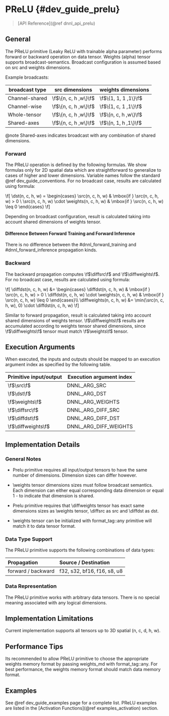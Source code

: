 PReLU {#dev_guide_prelu}
============================

>
> [API Reference](@ref dnnl_api_prelu)
>

## General

The PReLU primitive (Leaky ReLU with trainable alpha parameter) performs
forward or backward operation on data tensor. Weights (alpha) tensor supports
broadcast-semantics. Broadcast configuration is assumed based on src and
weights dimensions.

Example broadcasts:

| broadcast type | src dimensions       | weights dimensions   |
|----------------|----------------------|----------------------|
| Channel-shared | \f$\{n, c, h ,w\}\f$ | \f$\{1, 1, 1 ,1\}\f$ |
| Channel-wise   | \f$\{n, c, h ,w\}\f$ | \f$\{1, c, 1 ,1\}\f$ |
| Whole-tensor   | \f$\{n, c, h ,w\}\f$ | \f$\{n, c, h ,w\}\f$ |
| Shared-axes    | \f$\{n, c, h ,w\}\f$ | \f$\{n, 1, h ,1\}\f$ |

@note
   Shared-axes indicates broadcast with any combination of shared
dimensions.

### Forward

The PReLU operation is defined by the following formulas.
We show formulas only for 2D spatial data which are straightforward to
generalize to cases of higher and lower dimensions. Variable names follow the
standard @ref dev_guide_conventions.
For no broadcast case, results are calculated using formula:

\f[
    \dst(n, c, h, w) =
        \begin{cases}
        \src(n, c, h, w)  & \mbox{if } \src(n, c, h, w) > 0 \\
        \src(n, c, h, w) \cdot \weights(n, c, h, w) & \mbox{if }
        \src(n, c, h, w) \leq 0
        \end{cases}
\f]

Depending on broadcast configuration, result is calculated taking into account
shared dimensions of weights tensor.

#### Difference Between Forward Training and Forward Inference

There is no difference between the #dnnl_forward_training
and #dnnl_forward_inference propagation kinds.

### Backward

The backward propagation computes \f$\diffsrc\f$ and \f$\diffweights\f$.
For no broadcast case, results are calculated using formula:

\f[
    \diffdst(n, c, h, w) &=
        \begin{cases}
        \diffdst(n, c, h, w)  & \mbox{if } \src(n, c, h, w) > 0 \\
        \diffdst(n, c, h, w) \cdot \weights(n, c, h, w) &
        \mbox{if } \src(n, c, h, w) \leq 0
        \end{cases}\\\\
    \diffweights(n, c, h, w) &=
        \min(\src(n, c, h, w), 0) \cdot \diffdst(n, c, h, w)
\f]

Similar to forward propagation, result is calculated taking into
account shared dimensions of weights tensor.
\f$\diffweights\f$ results are accumulated according to weights tensor shared
dimensions, since \f$\diffweights\f$ tensor must match \f$\weights\f$ tensor.


## Execution Arguments

When executed, the inputs and outputs should be mapped to an execution
argument index as specified by the following table.

| Primitive input/output | Execution argument index |
|------------------------|--------------------------|
| \f$\src\f$             | DNNL_ARG_SRC             |
| \f$\dst\f$             | DNNL_ARG_DST             |
| \f$\weights\f$         | DNNL_ARG_WEIGHTS         |
| \f$\diffsrc\f$         | DNNL_ARG_DIFF_SRC        |
| \f$\diffdst\f$         | DNNL_ARG_DIFF_DST        |
| \f$\diffweights\f$     | DNNL_ARG_DIFF_WEIGHTS    |


## Implementation Details

### General Notes

 * Prelu primitive requires all input/output tensors to have the
   same number of dimensions. Dimension sizes can differ however.

 * \weights tensor dimensions sizes must follow broadcast semantics.
   Each dimension can either equal corresponding data dimension or
   equal 1 - to indicate that dimension is shared.

 * Prelu primitive requires that \diffweights tensor has exact same dimensions
   sizes as \weights tensor, \diffsrc as src and \diffdst as dst.

 * \weights tensor can be initialized with format_tag::any
   primitive will match it to data tensor format.

### Data Type Support

The PReLU primitive supports the following combinations of data types:

| Propagation        | Source / Destination        |
|:-------------------|:----------------------------|
| forward / backward | f32, s32, bf16, f16, s8, u8 |

### Data Representation

The PReLU primitive works with arbitrary data tensors. There is no special
meaning associated with any logical dimensions.

## Implementation Limitations

Current implementation supports all tensors up to 3D spatial (n, c, d, h, w).

## Performance Tips

Its recommended to allow PReLU primitive to choose the appropriate weights
memory format by passing weights_md with format_tag::any.
For best performance, the weights memory format should match
data memory format.

## Examples

See @ref dev_guide_examples page for a complete list. PReLU examples are listed in the
[Activation Functions](@ref examples_activation) section.
